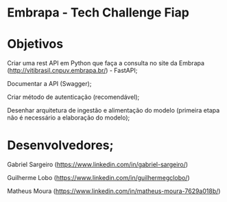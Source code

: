 # Embrapa - Tech Challenge Fiap

# Objetivos 

Criar uma rest API em Python que faça a consulta no site da Embrapa (http://vitibrasil.cnpuv.embrapa.br/) - FastAPI;

Documentar a API (Swagger);

Criar método de autenticação (recomendável);

Desenhar arquitetura de ingestão e alimentação do modelo (primeira etapa não é necessário a elaboração do modelo);

# Desenvolvedores;

Gabriel Sargeiro (https://www.linkedin.com/in/gabriel-sargeiro/)

Guilherme Lobo (https://www.linkedin.com/in/guilhermegclobo/)

Matheus Moura (https://www.linkedin.com/in/matheus-moura-7629a018b/)


